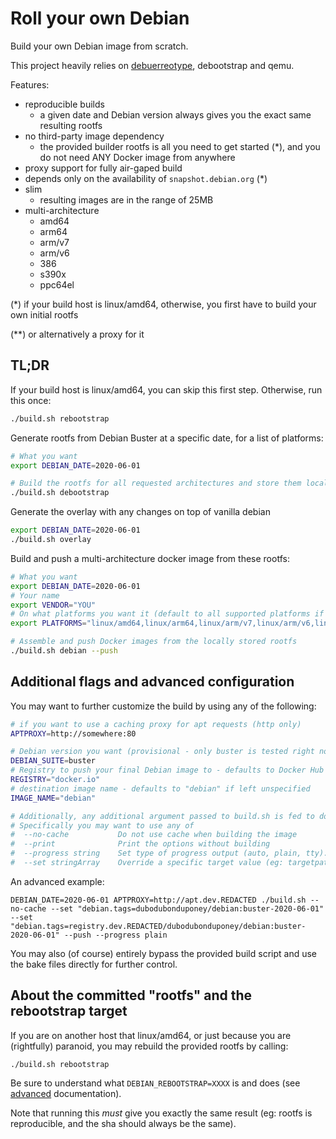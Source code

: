 # Roll your own Debian

Build your own Debian image from scratch.

This project heavily relies on [debuerreotype](https://github.com/debuerreotype/debuerreotype), debootstrap and qemu.

Features:
 * reproducible builds
     * a given date and Debian version always gives you the exact same resulting rootfs
 * no third-party image dependency
     * the provided builder rootfs is all you need to get started (*), and you do not need ANY Docker image from anywhere
 * proxy support for fully air-gaped build
 * depends only on the availability of `snapshot.debian.org` (*)
 * slim
     * resulting images are in the range of 25MB
 * multi-architecture
     * amd64
     * arm64
     * arm/v7
     * arm/v6
     * 386
     * s390x
     * ppc64el

(*) if your build host is linux/amd64, otherwise, you first have to build your own initial rootfs

(**) or alternatively a proxy for it

## TL;DR

If your build host is linux/amd64, you can skip this first step. Otherwise, run this once:

```bash
./build.sh rebootstrap
```

Generate rootfs from Debian Buster at a specific date, for a list of platforms:

```bash
# What you want
export DEBIAN_DATE=2020-06-01

# Build the rootfs for all requested architectures and store them locally
./build.sh debootstrap
```

Generate the overlay with any changes on top of vanilla debian

```bash
export DEBIAN_DATE=2020-06-01
./build.sh overlay
```

Build and push a multi-architecture docker image from these rootfs:

```bash
# What you want
export DEBIAN_DATE=2020-06-01
# Your name
export VENDOR="YOU"
# On what platforms you want it (default to all supported platforms if left unspecified):
export PLATFORMS="linux/amd64,linux/arm64,linux/arm/v7,linux/arm/v6,linux/386,linux/s390x,linux/ppc64el"

# Assemble and push Docker images from the locally stored rootfs
./build.sh debian --push
```

## Additional flags and advanced configuration

You may want to further customize the build by using any of the following:

```bash
# if you want to use a caching proxy for apt requests (http only)
APTPROXY=http://somewhere:80

# Debian version you want (provisional - only buster is tested right now)
DEBIAN_SUITE=buster
# Registry to push your final Debian image to - defaults to Docker Hub if left unspecified
REGISTRY="docker.io"
# destination image name - defaults to "debian" if left unspecified
IMAGE_NAME="debian"

# Additionally, any additional argument passed to build.sh is fed to docker buildx bake.
# Specifically you may want to use any of
#  --no-cache           Do not use cache when building the image
#  --print              Print the options without building
#  --progress string    Set type of progress output (auto, plain, tty). Use plain to show container output (default "auto")
#  --set stringArray    Override a specific target value (eg: targetpattern.key=value)
```

An advanced example:
```
DEBIAN_DATE=2020-06-01 APTPROXY=http://apt.dev.REDACTED ./build.sh --no-cache --set "debian.tags=dubodubonduponey/debian:buster-2020-06-01" --set "debian.tags=registry.dev.REDACTED/dubodubonduponey/debian:buster-2020-06-01" --push --progress plain
```

You may also (of course) entirely bypass the provided build script and use the bake files directly for further control.

## About the committed "rootfs" and the rebootstrap target

If you are on another host that linux/amd64, or just because you are (rightfully) paranoid, you may rebuild the provided rootfs by calling:

```
./build.sh rebootstrap
```

Be sure to understand what `DEBIAN_REBOOTSTRAP=XXXX` is and does (see [advanced](ADVANCED.md) documentation).

Note that running this *must* give you exactly the same result (eg: rootfs is reproducible, and the sha should always be the same).
